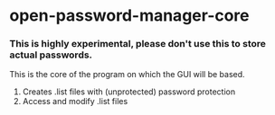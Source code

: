 # open-password-manager-core

### This is highly experimental, please don't use this to store actual passwords.

This is the core of the program on which the GUI will be based.

1. Creates .list files with (unprotected) password protection
2. Access and modify .list files
